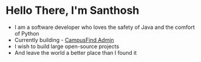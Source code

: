 # Hello There, I'm Santhosh

- I am a software developer who loves the safety of Java and the comfort of Python
- Currently building - [CampusFind Admin](https://github.com/Santhosh-Paramasivam/CampusFind-Admin_Backend.git)
- I wish to build large open-source projects  
- And leave the world a better place than I found it
